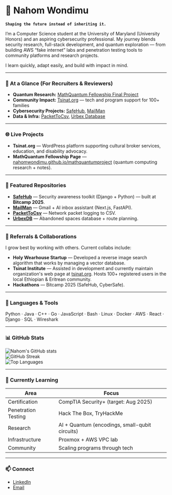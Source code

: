 # 🔭 Nahom Wondimu  

**`Shaping the future instead of inheriting it.`**

I’m a Computer Science student at the University of Maryland (University Honors) and an aspiring cybersecurity professional. My journey blends security research, full-stack development, and quantum exploration — from building AWS “fake internet” labs and penetration testing tools to community platforms and research projects.  

I learn quickly, adapt easily, and build with impact in mind.  

---

### 📌 At a Glance (For Recruiters & Reviewers)  
- **Quantum Research:** [MathQuantum Fellowship Final Project](https://nahomwondimu.github.io/mathquantumproject/)  
- **Community Impact:** [Tsinat.org](https://tsinat.org) — tech and program support for 100+ families  
- **Cybersecurity Projects:** [SafeHub](https://github.com/NahomWondimu/SafeHub), [MailMan](https://github.com/NahomWondimu/MailManManager)  
- **Data & Infra:** [PacketToCsv](https://github.com/NahomWondimu/PacketToCsv), [Urbex Database](https://github.com/NahomWondimu/UrbexDBApp)  

---

### 🌐 Live Projects  
- **Tsinat.org** — WordPress platform supporting cultural broker services, education, and disability advocacy.  
- **MathQuantum Fellowship Page** — [nahomwondimu.github.io/mathquantumproject](https://nahomwondimu.github.io/mathquantumproject/) (quantum computing research + notes).  

---

### 🚀 Featured Repositories  
- **[SafeHub](https://github.com/NahomWondimu/SafeHub)** — Security awareness toolkit (Django + Python) — built at **Bitcamp 2025**.  
- **[MailMan](https://github.com/NahomWondimu/MailManManager)** — Gmail + AI inbox assistant (Next.js, FastAPI).  
- **[PacketToCsv](https://github.com/NahomWondimu/PacketToCsv)** — Network packet logging to CSV.  
- **[UrbexDB](https://github.com/NahomWondimu/UrbexDBApp)** — Abandoned spaces database + route planning.  

---

### 🤝 Referrals & Collaborations  
I grow best by working with others. Current collabs include:  
- **Holy Wearhouse Startup** — Developed a reverse image search algorithm that works by managing a vector database.  
- **Tsinat Institute** — Assisted in development and currently maintain organization's web page at [tsinat.org](https://tsinat.org). Hosts 100+ registered users in the local Ethiopian & Eritrean community.   
- **Hackathons** — Bitcamp 2025 (SafeHub, CyberSafe).  

---

### 🧰 Languages & Tools  
Python · Java · C++ · Go · JavaScript · Bash · Linux · Docker · AWS · React · Django · SQL · Wireshark  

---

### 📊 GitHub Stats  
![Nahom's GitHub stats](https://github-readme-stats.vercel.app/api?username=NahomWondimu&show_icons=true&theme=gruvbox)  
![GitHub Streak](https://streak-stats.demolab.com?user=NahomWondimu&theme=gruvbox&border_radius=4.5)  
![Top Languages](https://github-readme-stats.vercel.app/api/top-langs/?username=NahomWondimu&layout=compact&theme=gruvbox)  

---

### 🌱 Currently Learning  
| Area | Focus |
|---|---|
| Certification | CompTIA Security+ (target: Aug 2025) |
| Penetration Testing | Hack The Box, TryHackMe |
| Research | AI + Quantum (encodings, small-qubit circuits) |
| Infrastructure | Proxmox + AWS VPC lab |
| Community | Scaling programs through tech |

---

### 📫 Connect  
- [LinkedIn](https://www.linkedin.com/in/nahomwondimu/)  
- [Email](mailto:imwondimu@gmail.com)  
